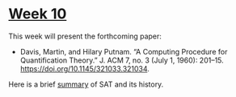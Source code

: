 # [Week 10](https://github.com/benbrastmckie/ModalHistory/tree/master?tab=readme-ov-file#week-10-programmatic-semantics-apr-14)

This week will present the forthcoming paper:

- Davis, Martin, and Hilary Putnam. “A Computing Procedure for Quantification Theory.” J. ACM 7, no. 3 (July 1, 1960): 201–15. https://doi.org/10.1145/321033.321034.

Here is a brief [summary](SAT) of SAT and its history.
